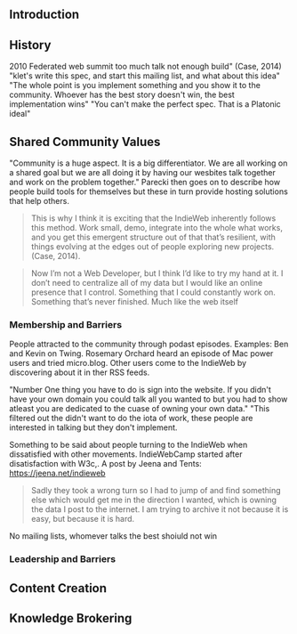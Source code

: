 ## Introduction
## History
2010 Federated web summit too much talk not enough build" (Case, 2014) "klet's write this spec, and start this mailing list, and what about this idea"
"The whole point is you implement something and you show it to the community. Whoever has the best story doesn't win, the best implementation wins"
"You can't make the perfect spec. That is a Platonic ideal"
 
## Shared Community Values
"Community is a huge aspect. It is a big differentiator. We are all working on a shared goal but we are all doing it by having our wesbites talk together and work on the problem together." Parecki then goes on to describe how people build tools for themselves but these in turn provide hosting solutions that help others. 

>This is why I think it is exciting that the IndieWeb inherently follows this method. Work small, demo, integrate into the whole what works, and you get this emergent structure out of that that’s resilient, with things evolving at the edges out of people exploring new projects. (Case, 2014).

> Now I’m not a Web Developer, but I think I’d like to try my hand at it. I don’t need to centralize all of my data but I would like an online presence that I control. Something that I could constantly work on. Something that’s never finished. Much like the web itself

### Membership and Barriers
People attracted to the community through podast episodes. Examples: Ben and Kevin on Twing. Rosemary Orchard heard an episode of Mac power users and tried micro.blog. Other users come to the IndieWeb by discovering about it in ther RSS feeds.

"Number One thing you have to do is sign into the website. If you didn't have your own domain you could talk all you wanted to but you had to show atleast you are dedicated to the cuase of owning your own data." "This filtered out the didn't want to do the iota of work, these people are interested in talking but they don't implement.

Something to be said about people turning to the IndieWeb when dissatisfied with other movements. IndieWebCamp started after disatisfaction with W3c,. A post by Jeena and Tents: https://jeena.net/indieweb 
>  Sadly they took a wrong turn so I had to jump of and find something else which would get me in the direction I wanted, which is owning the data I post to the internet. I am trying to archive it not because it is easy, but because it is hard.

No mailing lists, whomever talks the best shoiuld not win
### Leadership and Barriers
## Content Creation
## Knowledge Brokering

